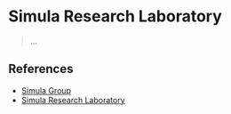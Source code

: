 # Simula Research Laboratory

> ...

## References

- [Simula Group](https://www.simula.no)
- [Simula Research Laboratory](https://en.wikipedia.org/wiki/Simula_Research_Laboratory)
